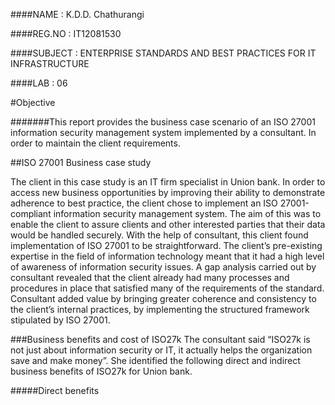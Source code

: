 ####NAME : K.D.D. Chathurangi

####REG.NO : IT12081530

####SUBJECT : ENTERPRISE STANDARDS AND BEST PRACTICES FOR IT INFRASTRUCTURE

####LAB : 06

#Objective


#######This report provides the business case scenario of an ISO 27001 information security management system implemented by a consultant. In order to maintain the client requirements.

##ISO 27001 Business case study

The client in this case study is an IT firm specialist in Union bank. In order to access new business opportunities by improving their ability to demonstrate adherence to best practice, the client chose to implement an ISO 27001-compliant information security management system. The aim of this was to enable the client to assure clients and other interested parties that their data would be handled securely.
With the help of consultant, this client found implementation of ISO 27001 to be straightforward. The client’s pre-existing expertise in the field of information technology meant that it had a high level of awareness of information security issues. A gap analysis carried out by consultant revealed that the client already had many processes and procedures in place that satisfied many of the requirements of the standard. Consultant added value by bringing greater coherence and consistency to the client’s internal practices, by implementing the structured framework stipulated by ISO 27001.

###Business benefits and cost of ISO27k
The consultant said “ISO27k is not just about information security or IT, it actually helps the organization save and make money”. She identified the following direct and indirect business benefits of ISO27k for Union bank.

#####Direct benefits



